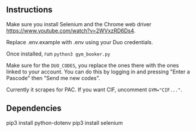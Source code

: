 ## Instructions

Make sure you install Selenium and the Chrome web driver https://www.youtube.com/watch?v=2WVxzRD6Ds4.

Replace .env.example with .env using your Duo credentials.

Once installed, run `python3 gym_booker.py`

Make sure for the `DUO_CODES`, you replace the ones there with the ones linked to your account. You can do this by logging in and pressing "Enter a Pascode" then "Send me new codes".

Currently it scrapes for PAC. If you want CIF, uncomment `GYM="CIF..."`.

## Dependencies

pip3 install python-dotenv
pip3 install selenium
